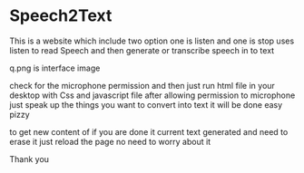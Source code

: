 # Speech2Text
This is a website which include two option one is listen and one is stop uses listen to read Speech and then generate or transcribe speech in to text

q.png is interface image

check for the microphone permission and then just run html file in your desktop with Css and javascript file after allowing permission to microphone just
speak up the things you want to convert into text it will be done easy pizzy


to get new content
of if you are done it current text generated and need to erase it just reload the page no need to worry about it


Thank you
